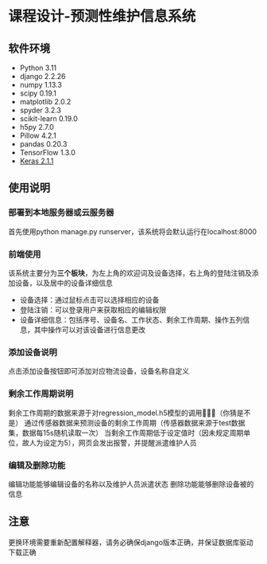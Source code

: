 # 课程设计-预测性维护信息系统

## 软件环境
* Python 3.11
* django 2.2.26
* numpy 1.13.3
* scipy 0.19.1
* matplotlib 2.0.2
* spyder 3.2.3
* scikit-learn 0.19.0
* h5py 2.7.0 
* Pillow 4.2.1 
* pandas 0.20.3
* TensorFlow 1.3.0
* [Keras 2.1.1](https://keras.io)

## 使用说明

### 部署到本地服务器或云服务器
首先使用python manage.py runserver，该系统将会默认运行在localhost:8000

### 前端使用
该系统主要分为**三个板块**，为左上角的欢迎词及设备选择，右上角的登陆注销及添加设备，以及居中的设备详细信息
* 设备选择：通过鼠标点击可以选择相应的设备
* 登陆注销：可以登录用户来获取相应的编辑权限
* 设备详细信息：包括序号、设备名、工作状态、剩余工作周期、操作五列信息，其中操作可以对该设备进行信息更改

### 添加设备说明
点击添加设备按钮即可添加对应物流设备，设备名称自定义

### 剩余工作周期说明
剩余工作周期的数据来源于对regression_model.h5模型的调用🤣🤣🤣（你猜是不是）
通过传感器数据来预测设备的剩余工作周期（传感器数据来源于test数据集，数据每15s随机读取一次）
当剩余工作周期低于设定值时（因未规定周期单位，故人为设定为5），网页会发出报警，并提醒派遣维护人员

### 编辑及删除功能
编辑功能能够编辑设备的名称以及维护人员派遣状态
删除功能能够删除设备被的信息

## **注意**
更换环境需要重新配置解释器，请务必确保django版本正确，并保证数据库驱动下载正确
